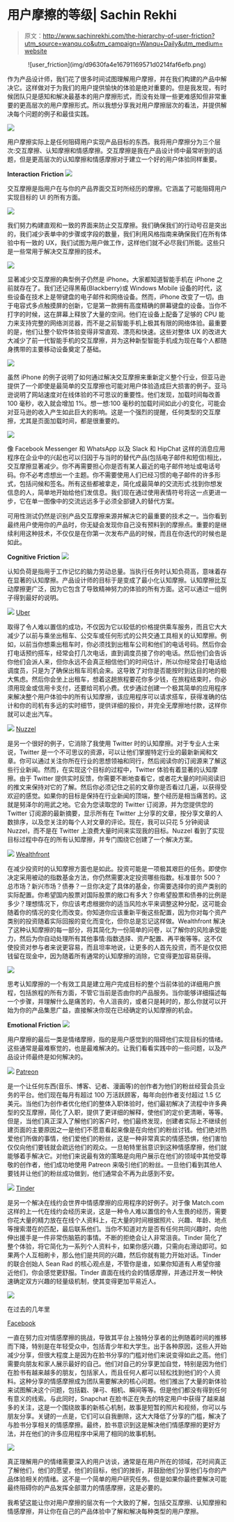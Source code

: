 # 用户摩擦的等级| Sachin Rekhi

> 原文：<http://www.sachinrekhi.com/the-hierarchy-of-user-friction?utm_source=wanqu.co&utm_campaign=Wanqu+Daily&utm_medium=website>

<center>![user_friction](img/d9630fa4e16791169571d0214faf6efb.png)</center>

作为产品设计师，我们花了很多时间试图理解用户摩擦，并在我们构建的产品中解决它。这样做对于为我们的用户提供愉快的体验是绝对重要的。但是我发现，有时候团队只是感知和解决最基本的用户摩擦形式，而没有处理一些更难感知但非常重要的更高层次的用户摩擦形式。所以我想分享我对用户摩擦层次的看法，并提供解决每个问题的例子和最佳实践。

![](img/1aa90f2977bf489fff98866d0b7016f9.png)

用户摩擦实际上是任何阻碍用户实现产品目标的东西。我将用户摩擦分为三个层次:交互摩擦、认知摩擦和情感摩擦。交互摩擦是我在产品设计师中最常听到的话题，但是更高层次的认知摩擦和情感摩擦对于建立一个好的用户体验同样重要。

**Interaction Friction** ![](img/622b3259bab9555edb2b2fa3957c4c00.png)

交互摩擦是指用户在与你的产品界面交互时所经历的摩擦。它涵盖了可能阻碍用户实现目标的 UI 的所有方面。

![](img/9490de55585f8371922574ebf9bd4140.png)

我们努力构建直观和一致的界面来防止交互摩擦。我们确保我们的行动号召是突出的，我们减少表单中的步骤或字段的数量，我们利用风格指南来确保我们在所有体验中有一致的 UX，我们试图为用户做工作，这样他们就不必尽我们所能。这些只是一些常用于解决交互摩擦的技术。

![](img/d2d006ee4459fd3417824c3016bbdf77.png)

显著减少交互摩擦的典型例子仍然是 iPhone。大家都知道智能手机在 iPhone 之前就存在了。我们还记得黑莓(Blackberry)或 Windows Mobile 设备的时代，这些设备在技术上是带键盘的电子邮件和网络设备。然而，iPhone 改变了一切。由于电容式多点触摸屏的创新，它是第一款拥有高度精确的屏幕键盘的设备。当你不打字的时候，这在屏幕上释放了大量的空间。他们在设备上配备了足够的 CPU 能力来支持完整的网络浏览器，而不是之前智能手机上极其有限的网络体验。最重要的是，他们让整个软件体验变得非常直观、漂亮和快速。这些对整体 UX 的改进大大减少了前一代智能手机的交互摩擦，并为这种新型智能手机成为现在每个人都随身携带的主要移动设备奠定了基础。

![](img/bddd76a5b2b94e57ca943bb3362bbebf.png)

虽然 iPhone 的例子说明了如何通过解决交互摩擦来重新定义整个行业，但亚马逊提供了一个即使是最简单的交互摩擦也可能对用户体验造成巨大损害的例子。亚马逊说明了网站速度对在线体验的不可思议的重要性。他们发现，加载时间每改善 100 毫秒，收入就会增加 1%。想一想:100 毫秒的加载时间如此小的变化，可能会对亚马逊的收入产生如此巨大的影响。这是一个强烈的提醒，任何类型的交互摩擦，尤其是页面加载时间，都是很重要的。

![](img/ccdff6a2905d8289248ef6159db6d297.png)

像 Facebook Messenger 和 WhatsApp 以及 Slack 和 HipChat 这样的消息应用程序在企业中的兴起也可以归因于与当时的替代产品(包括电子邮件和短信)相比，交互摩擦显著减少。你不再需要担心你是否有某人最近的电子邮件地址或电话号码。你不必考虑想出一个主题。你不需要使用人们已经习惯的电子邮件的许多形式，包括问候和签名。所有这些都被拿走，简化成最简单的交流形式:找到你想发信息的人，简单地开始给他们发信息。我们现在通过使用表情符号将这一点更进一步，它在单一图像中的交流远远多于必须全部键入的替代方案。

可用性测试仍然是识别产品交互摩擦来源并解决它的最重要的技术之一。当你看到最终用户使用你的产品时，你无疑会发现你自己没有预料到的摩擦点。重要的是继续利用这种技术，不仅仅是在你第一次发布产品的时候，而且在你迭代的时候也是如此。

**Cognitive Friction** ![](img/cf9d4ccfb5ba7cbcdc66f34873e52aa8.png)

认知负荷是指用于工作记忆的脑力劳动总量。当执行任务时认知负荷高，意味着存在显著的认知摩擦。产品设计师的目标于是变成了最小化认知摩擦。认知摩擦比互动摩擦更广泛，因为它包含了导致精神努力的体验的所有方面。这可以通过一组例子得到最好的说明。

![](img/7a5e747cf071360456325b8d7b0911d9.png) [Uber](https://www.uber.com/)

取得了令人难以置信的成功，不仅因为它以较低的价格提供乘车服务，而且它大大减少了以前与乘坐出租车、公交车或任何形式的公共交通工具相关的认知摩擦。例如，以前当你想乘出租车时，你必须找到出租车公司和他们的电话号码。然后你会打电话预约搭车，经常会打几次电话，直到调度员接了你的电话。然后他们会告诉你他们会派人来，但你永远不会真正相信他们的时间估计，所以你经常会打电话给调度员，只是为了确保出租车司机会来。这导致了对你是否能按时到达目的地的极大焦虑。然后你会坐上出租车，想着这趟旅程要花你多少钱，在旅程结束时，你必须用现金或信用卡支付，还要给司机小费。优步通过创建一个极其简单的应用程序来解决整个用户体验中的所有认知摩擦，该应用程序可以请求搭车，获得准确的估计和你的司机有多远的实时细节，提供详细的报价，并完全无摩擦地付款，这样你就可以走出汽车。

![](img/88a17ed81e4f11e0679cc7115335f11c.png) [Nuzzel](http://nuzzel.com/)

是另一个很好的例子，它消除了我使用 Twitter 时的认知摩擦。对于专业人士来说，Twitter 是一个不可思议的资源，可以让他们掌握特定行业的最新新闻和文章。你可以通过关注你所在行业的思想领袖和同行，然后阅读你的订阅源来了解这些行业新闻。然而，在实现这个目标的过程中，Twitter 体验有着显著的认知摩擦。由于 Twitter 提供实时反馈，你需要不断地查看它，或者花大量的时间阅读旧的推文来保持对它的了解。然后你必须记住之前的文章你是否看过几遍，以获得受欢迎的感觉。如果你的目标是保持在行业新闻的顶端，整个经历是相当痛苦的。这就是努泽尔的用武之地。它会为您读取您的 Twitter 订阅源，并为您提供您的 Twitter 订阅源的最新摘要，显示所有在 Twitter 上分享的文章，按分享文章的人数排序，以及您关注的每个人对文章的评论。现在，我可以只花 5 分钟阅读 Nuzzel，而不是在 Twitter 上浪费大量时间来实现我的目标。Nuzzel 看到了实现目标过程中存在的所有认知摩擦，并专门围绕它创建了一个解决方案。

![](img/5d12b5ef4d3ee511cd4b02c05c060fc6.png) [Wealthfront](http://wlth.fr/Yzqs43)

在减少投资时的认知摩擦方面也是如此。投资可能是一项极其艰巨的任务。即使你决定采用被动的指数基金方法，你仍然需要决定投资哪些指数。标准普尔 500？总市场？新兴市场？债券？一旦你决定了具体的基金，你需要选择你的资产类别的实际配置。你希望国内股票对国际股票的敞口有多大？你希望股票和债券的比例是多少？理想情况下，你应该考虑根据你的适当风险水平来调整这种分配，这可能会随着你的情况的变化而改变。你知道你应该重新平衡这些配置，因为你对每个资产类别的投资随着实际回报的变化而变化，但你总是忘记这样做。Wealthfront 解决了这种认知摩擦的每一部分，将其简化为一份简单的问卷，以了解你的风险承受能力，然后为你自动处理所有其他事情:指数选择、资产配置、再平衡等等。这不仅使投资对参与者来说更容易，而且坦率地说，让更多的人首先投资，而不是仅仅把钱留在现金中，因为随着所有通常的认知摩擦的消除，它变得更加容易获得。

![](img/4a574db9dbfacdb837c6cfee381806ea.png)

思考认知摩擦的一个有效工具是建立用户完成目标的整个当前体验的详细用户旅程，包括旅程的所有方面，不管它当前是否由你的产品服务。当你能够详细描述每一个步骤，并理解什么是痛苦的，令人沮丧的，或者只是耗时的，那么你就可以开始为你的产品集思广益，直接解决你现在已经确定的认知摩擦的机会。

**Emotional Friction** ![](img/22d9123e2236ab029b9ab09e05242f89.png)

用户摩擦的最后一类是情绪摩擦，指的是用户感觉到的阻碍他们实现目标的情绪。这些通常是最难察觉的，也是最难解决的。让我们看看实践中的一些问题，以及产品设计师最终是如何解决的。

![](img/e5eb33253572191e18f8b9e5c1a548e7.png) [Patreon](https://www.patreon.com/)

是一个让任何东西(音乐、博客、记者、漫画等)的创作者为他们的粉丝经营会员业务的平台。他们现在每月有超过 100 万活跃顾客，每年向创作者支付超过 1.5 亿美元。当他们为创作者优化他们的整体入职体验时，他们最初解决了流程中许多典型的交互摩擦，简化了入职，提供了更详细的解释，使他们的定价更清晰，等等。但是，当他们真正深入了解他们的客户时，他们最终发现，创建者实际上不继续创建页面的主要原因之一是他们不愿意看起来像是在向他们的粉丝讨钱。他们绝对热爱他们所做的事情，他们爱他们的粉丝，这是一种非常真实的情感恐惧，他们害怕仅仅向他们要钱就会疏远他们的观众。一旦帕特里翁意识到这种情感摩擦，他们就能够着手解决它。对他们来说最有效的策略是向用户展示在他们的领域中其他受尊敬的创作者，他们成功地使用 Patreon 来吸引他们的粉丝。一旦他们看到其他人要钱并让他们的粉丝成功做到，他们通常会不再为此感到不安。

![](img/5743d06806deabbd2c704b6820241030.png) [Tinder](https://www.gotinder.com/)

是另一个解决在线约会世界中情感摩擦的应用程序的好例子。对于像 Match.com 这样的上一代在线约会经历来说，这是一种令人难以置信的令人生畏的经历，需要你花大量的精力放在在线个人资料上，花大量的时间根据照片、兴趣、年龄、地点等搜索潜在的匹配，最后联系他们。当你不知道对方是否有任何共同兴趣时，向他伸出援手是一件非常伤脑筋的事情。不断的拒绝会让人非常沮丧。Tinder 简化了整个体验，将它简化为一系列个人资料卡，如果你感兴趣，只需向右滑动即可。如果两个人互相刷卡，那么他们是共同的兴趣，然后你就有能力开始对话。Tinder 的联合创始人 Sean Rad 的核心观点是，不管你是谁，如果你知道有人希望你接近他们，你会感觉更舒服。Tinder 直面在线约会的情感摩擦，并通过开发一种快速确定双方兴趣的轻量级机制，使其变得更加平易近人。

![](img/cc6894173a36a7d8f633ed385c6891bb.png)

在过去的几年里

[Facebook](https://www.facebook.com/)

一直在努力应对情感摩擦的挑战，导致其平台上独特分享者的比例随着时间的推移而下降，特别是在年轻受众中，包括青少年和大学生。出于各种原因，这些人开始减少分享，但很大程度上是因为在脸书分享的门槛对他们来说变得如此之高。他们需要向朋友和家人展示最好的自己。他们对自己的分享更加自觉，特别是因为他们在脸书有越来越多的朋友，包括家人，而且任何人都可以轻松找到他们的个人资料。这种分享的情感摩擦成为团队需要解决的核心问题。他们推出了大量的新体验来试图解决这个问题，包括戳、弹弓、相机、瞬间等等。但是他们都没有得到任何有意义的线索。与此同时，Snapchat 在脸书正在失去的特定用户中获得了越来越多的关注，这是一个围绕故事的新核心机制，故事是短暂的照片和视频，你可以与朋友分享。关键的一点是，它们可以自我删除，这大大降低了分享的门槛，解决了与脸书分享相关的情感摩擦。最终，脸书意识到这是解决他们情感摩擦的更好方法，并在他们的许多应用程序中采用了相同的故事机制。

![](img/aaeb2623977f981b1f29df87118c61c5.png)

真正理解用户的情绪需要深入的用户访谈，通常是在用户所在的领域，花时间真正了解他们，他们的愿望，他们的目标，他们的挫折，并鼓励他们分享他们与你的产品体验相关的情绪。这不是一个简单的用户研究任务。但是如果你最终要解决可能最终阻碍你的产品发挥全部潜力的情感摩擦，这是必要的。

我希望这能让你对用户摩擦的层次有一个大致的了解，包括交互摩擦、认知摩擦和情感摩擦，并让你在自己的产品体验中了解和解决每种类型的用户摩擦。